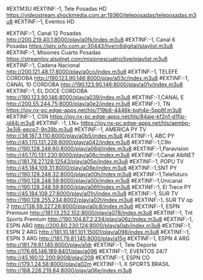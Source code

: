 #EXTM3U
#EXTINF:-1, Tele Posadas HD 
https://videostream.shockmedia.com.ar:19360/teleposadas/teleposadas.m3u8
#EXTINF:-1, Eventos HD 

#EXTINF:-1, Canal 12 Posadas 
http://200.219.40.1:8000/play/a0fk/index.m3u8
#EXTINF:-1, Canal 6 Posadas 
https://iptv.ixfo.com.ar:30443/live/c6digital/playlist.m3u8
#EXTINF:-1, Misiones Cuarto Posadas 
https://streamlov.alsolnet.com/misionescuatro/live/playlist.m3u8
#EXTINF:-1, Cadena Nacional 
http://200.121.48.17:8000/play/a0co/index.m3u8
#EXTINF:-1, TELEFE CORDOBA 
http://190.123.90.146:8000/play/a03c/index.m3u8
#EXTINF:-1, CANAL 10 CORDOBA 
http://190.123.90.146:8000/play/a01y/index.m3u8
#EXTINF:-1, EL DOCE CORDOBA 
http://190.123.90.146:8000/play/a039/index.m3u8 
#EXTINF:-1,CANAL E
http://200.55.244.75:8000/play/a0e2/index.m3u8
#EXTINF:-1, TN 
https://joy.nx-pc.edge-apps.net/hls/719b8-4446k-bgh4e-5pp8f.m3u8
#EXTINF:-1, C5N
https://joy.nx-pc.edge-apps.net/hls/84aje-kf2n1-d1fjp-jd44i.m3u8
#EXTINF: -1, LN+
https://joy.nx-pc.edge-apps.net/hls/aembp-3e3j8-epcp7-9n39b.m3u8
#EXTINF:-1, AMERICA PY TV 
http://38.187.3.110:8000/play/a0b5/index.m3u8
#EXTINF:-1, ABC PY 
http://45.170.131.228:8000/play/a042/index.m3u8
#EXTINF:-1,C9n 
http://190.128.248.60:8000/play/a06d/index.m3u8
#EXTINF:-1,Paravision
http://45.170.131.230:8000/play/a06c/index.m3u8
#EXTINF:-1,Canal AlbNET
http://181.78.27.128:12543/play/a05p/index.m3u8
#EXTINF:-1, POPU TV 
http://45.184.109.31:8000/play/a08e/index.m3u8
#EXTINF:-1,SNT PY 
http://190.128.248.32:8000/play/a00h/index.m3u8
#EXTINF:-1,Telefuturo
http://190.128.248.59:8000/play/a00i/index.m3u8
#EXTINF:-1,Unicanal
http://190.128.248.59:8000/play/a06f/index.m3u8
#EXTINF:-1, El Trece PY
http://45.184.109.27:8000/play/a01n/index.m3u8
#EXTINF:-1, SUR TV 
http://190.128.255.234:8002/play/a02t/index.m3u8
#EXTINF:-1, SUR TV op 2
http://138.59.227.28:8000/play/a0c8/index.m3u8
#EXTINF:-1, ESPN Premium
http://181.13.252.102:8000/play/a078/index.m3u8
#EXTINF:-1, Tnt Sports Premium
http://190.104.67.2:234/play/a06z/index.m3u8
#EXTINF:-1, ESPN ARG
http://200.80.230.124:8000/play/a0ab/index.m3u8
#EXTINF:-1, ESPN 2 ARG
http://181.10.181.101:15001/play/a098/index.m3u8
#EXTINF:-1, ESPN 3 ARG
http://181.79.81.145:8000/play/a15g
#EXTINF:-1, ESPN 4 ARG
http://181.79.81.145:8000/play/a1dr
#EXTINF:-1, Tele Deporte 
http://176.65.146.189:8401/play/a096
#EXTINF:-1, EVENTOS 24/7
http://45.160.12.200:8008/play/209
#EXTINF:-1, ESPN CO 
http://179.1.24.58:8000/play/a02m
#EXTINF:-1, X SPORTS BRASIL 
http://168.228.219.84:8000/play/a06e/index.m3u8



